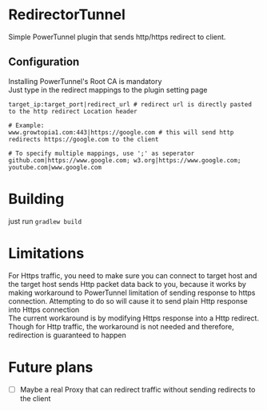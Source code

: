 # RedirectorTunnel
Simple PowerTunnel plugin that sends http/https redirect to client.

## Configuration
Installing PowerTunnel's Root CA is mandatory<br>
Just type in the redirect mappings to the plugin setting page
```declarative
target_ip:target_port|redirect_url # redirect url is directly pasted to the http redirect Location header

# Example: 
www.growtopia1.com:443|https://google.com # this will send http redirects https://google.com to the client

# To specify multiple mappings, use ';' as seperator
github.com|https://www.google.com; w3.org|https://www.google.com; youtube.com|www.google.com
```
# Building
just run `gradlew build`

# Limitations
For Https traffic, you need to make sure you can connect to target host and the target host sends Http packet data back to you, 
because it works by making workaround to PowerTunnel limitation of sending response to https connection. Attempting to do so will cause it to send plain Http response into Https connection<br>
The current workaround is by modifying Https response  into a Http redirect. <br>
Though for Http traffic, the workaround is not needed and therefore, redirection is guaranteed to happen

# Future plans
- [ ] Maybe a real Proxy that can redirect traffic without sending redirects to the client

